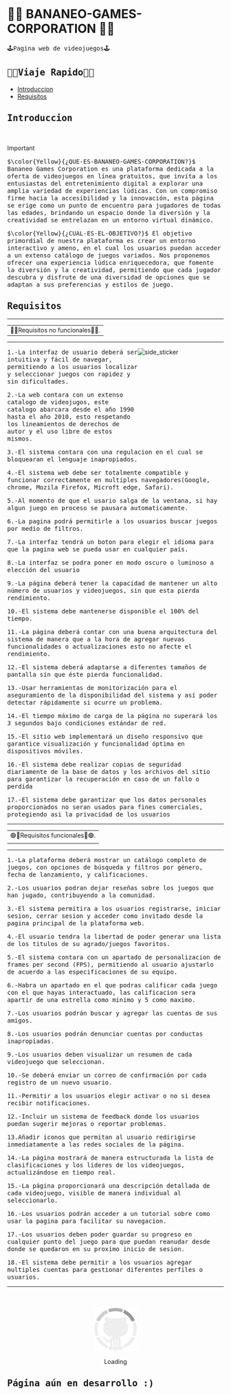 # 🍌🐲 BANANEO-GAMES-CORPORATION 🐲🍌
<samp>🕹️Pagina web de videojuegos🕹️</samp>


## <samp>💨🚀Viaje Rapido🚀💨</samp>

- [Introduccion](#introduccion)
- [Requisitos](#requisitos)


## <samp>Introduccion</samp>
<br>

> [!IMPORTANT]
>
> <samp>$\color{Yellow}{¿QUE-ES-BANANEO-GAMES-CORPORATION?}$ Bananeo Games Corporation es una plataforma dedicada a la oferta de videojuegos en línea gratuitos, que invita a los entusiastas del entretenimiento digital a explorar una amplia variedad de experiencias lúdicas. Con un compromiso firme hacia la accesibilidad y la innovación, esta página se erige como un punto de encuentro para jugadores de todas las edades, brindando un espacio donde la diversión y la creatividad se entrelazan en un entorno virtual dinámico.</samp>
>
> <samp>$\color{Yellow}{¿CUAL-ES-EL-OBJETIVO?}$ El objetivo primordial de nuestra plataforma es crear un entorno interactivo y ameno, en el cual los usuarios puedan acceder a un extenso catálogo de juegos variados. Nos proponemos ofrecer una experiencia lúdica enriquecedora, que fomente la diversión y la creatividad, permitiendo que cada jugador descubra y disfrute de una diversidad de opciones que se adaptan a sus preferencias y estilos de juego.</samp>



## <samp>Requisitos</samp>
___

<table><tr><td>🔴🐲Requisitos no funcionales🐲🔴.</td></tr></table>

___

<img align="right" width=200px height=200px alt="side_sticker" src="https://media.giphy.com/media/TEnXkcsHrP4YedChhA/giphy.gif" />

<samp>1.-La interfaz de usuario deberá ser intuitiva y fácil de navegar, permitiendo a los usuarios localizar y seleccionar juegos con rapidez y sin dificultades.</samp>

<samp>2.-La web contara con un extenso catalogo de videojugos, este catalogo abarcara desde el año 1990 hasta el año 2010, esto respetando los lineamientos de derechos de autor y el uso libre de estos mismos.</samp>

<samp>3.-El sistema contara con una regulacion en el cual se bloquearan el lenguaje inapropiados.</samp>

<samp>4.-El sistema web debe ser totalmente compatible y funcionar correctamente en multiples navegadores(Google, chrome, Mozila Firefox, Microft edge, Safari).</samp>

<samp>5.-Al momento de que el usario salga de la ventana, si hay algun juego en proceso se pausara automaticamente.</samp>

<samp>6.-La pagina podrá permitirle a los usuarios buscar juegos por medio de filtros.</samp>

<samp>7.-La interfaz tendrá un boton para elegir el idioma para que la pagina web se pueda usar en cualquier país.</samp>

<samp>8.-La interfaz se podra poner en modo oscuro o luminoso a elección del usuario</samp>

<samp>9.-La página deberá tener la capacidad de mantener un alto número de usuarios y videojuegos, sin que esta pierda rendimiento.</samp>

<samp>10.-El sistema debe mantenerse disponible el 100% del tiempo.</samp>

<samp>11.-La página deberá contar con una buena arquitectura del sistema de manera que a la hora de agregar nuevas funcionalidades o actualizaciones esto no afecte el rendimiento.</samp>

<samp>12.-El sistema deberá adaptarse a diferentes tamaños de pantalla sin que éste pierda funcionalidad.</samp>

<samp>13.-Usar herramientas de monitorización para el aseguramiento de la disponibilidad del sistema y así poder detectar rápidamente si ocurre un problema.</samp>

<samp>14.-El tiempo máximo de carga de la página no superará los 3 segundos bajo condiciones estándar de red.</samp>

<samp>15.-El sitio web implementará un diseño responsivo que garantice visualización y funcionalidad óptima en dispositivos móviles.</samp>

<samp>16.-El sistema debe realizar copias de seguridad diariamente de la base de datos y los archivos del sitio para garantizar la recuperación en caso de un fallo o perdida</samp>

<samp>17.-El sistema debe garantizar que los datos personales proporcionados no seran usados para fines comerciales, protegiendo asi la privacidad de los usuarios</samp>

___

<table><tr><td>🟢🐲Requisitos funcionales🐲🟢.</td></tr></table>

___
<samp>1.-La plataforma deberá mostrar un catálogo completo de juegos, con opciones de búsqueda y filtros por género, fecha de lanzamiento, y calificaciones.</samp>

<samp>2.-Los usuarios podran dejar reseñas sobre los juegos que han jugado, contribuyendo a la comunidad.</samp>

<samp>3.-El sistema permitira a los usuarios registrarse, iniciar sesion, cerrar sesion y acceder como invitado desde la pagina principal de la plataforma web.</samp>

<samp>4.-El usuario tendra la libertad de poder generar una lista de los titulos de su agrado/juegos favoritos.</samp>

<samp>5.-El sistema contara con un apartado de personalizacion de frames per second (FPS), permitiendo al usuario ajustarlo de acuerdo a las especificaciones de su equipo.</samp>

<samp>6.-Habra un apartado en el que podras calificar cada juego con el que hayas interactuado, las calificacion sera apartir de una estrella como minimo y 5 como maximo.</samp>

<samp>7.-Los usuarios podrán buscar y agregar las cuentas de sus amigos.</samp>

<samp>8.-Los usuarios podrán denunciar cuentas por conductas inapropiadas.</samp>

<samp>9.-Los usuarios deben visualizar un resumen de cada videojuego que seleccionan.</samp>

<samp>10.-Se deberá enviar un correo de confirmación por cada registro de un nuevo usuario.</samp>

<samp>11.-Permitir a los usuarios elegir activar o no si desea recibir notificaciones.</samp>

<samp>12.-Incluir un sistema de feedback donde los usuarios puedan sugerir mejoras o reportar problemas.</samp>

<samp>13.Añadir íconos que permitan al usuario redirigirse inmediatamente a las redes sociales de la página.</samp>

<samp>14.-La página mostrará de manera estructurada la lista de clasificaciones y los líderes de los videojuegos, actualizándose en tiempo real.</samp>

<samp>15.-La página proporcionará una descripción detallada de cada videojuego, visible de manera individual al seleccionarlo.</samp>

<samp>16.-Los usuarios podrán acceder a un tutorial sobre como usar la pagina para facilitar su navegacion.</samp>

<samp>17.-Los usuarios deben poder guardar su progreso en cualquier punto del juego para que puedan reanudar desde donde se quedaron en su proximo inicio de sesion.</samp>

<samp>18.-El sistema debe permitir a los usuarios agregar multiples cuentas para gestionar diferentes perfiles o usuarios.</samp>


____              
<br>
        <br>
    </div>
    <div align=center>
        <img src="https://raw.githubusercontent.com/AhmedFathyDev/AhmedFathyDev/main/GitHub.gif" alt="GitHub Octocat Logo" height="100">
        <p>Loading</p>
    </div>
</div>

## <samp>Página aún en desarrollo :) </samp>
